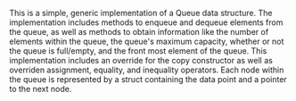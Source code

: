 This is a simple, generic implementation of a Queue data structure. The implementation includes methods to enqueue and dequeue elements from the queue, as well as methods to obtain information like the number of elements within the queue, the queue's maximum capacity, whether or not the queue is full/empty, and the front most element of the queue. This implementation includes an override for the copy constructor as well as overriden assignment, equality, and inequality operators. Each node within the queue is represented by a struct containing the data point and a pointer to the next node.
